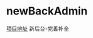 # newBackAdmin
[项目地址](https://2384830985.github.io/newBackAdmin/admin/webApp/index.html#/login)
新后台-完善补全
